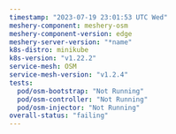 ```yaml
---
timestamp: "2023-07-19 23:01:53 UTC Wed"
meshery-component: meshery-osm
meshery-component-version: edge
meshery-server-version: "*name"
k8s-distro: minikube
k8s-version: "v1.22.2"
service-mesh: OSM
service-mesh-version: "v1.2.4"
tests:
  pod/osm-bootstrap: "Not Running"
  pod/osm-controller: "Not Running"
  pod/osm-injector: "Not Running"
overall-status: "failing"
---
```


